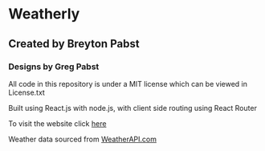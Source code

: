 # Weatherly
## Created by Breyton Pabst
### Designs by Greg Pabst

All code in this repository is under a MIT license which can be viewed in License.txt

Built using React.js with node.js, with client side routing using React Router

To visit the website click [here](https://weatherly-uicx.onrender.com)

Weather data sourced from [WeatherAPI.com](https://rapidapi.com/weatherapi/api/weatherapi-com)